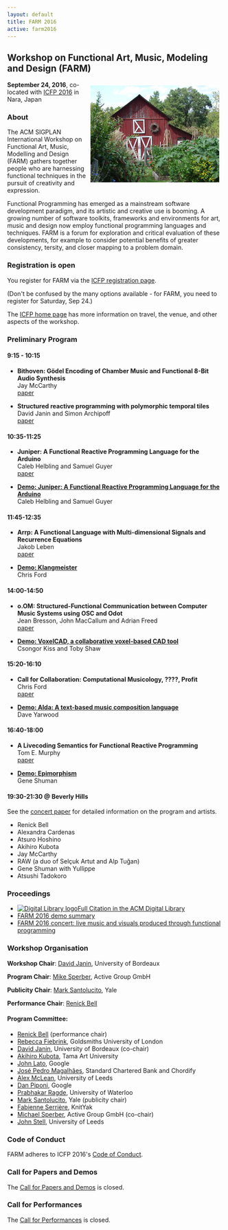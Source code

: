 ```yaml
---
layout: default
title: FARM 2016
active: farm2016
---
```


## Workshop on Functional Art, Music, Modeling and Design (FARM)

<img src="/files/farm-lambda-small.jpg" style="float: right; margin: 10px;" />

**September 24, 2016**, co-located with
[ICFP 2016](http://conf.researchr.org/home/icfp-2016) in Nara, Japan

### About

The ACM SIGPLAN International Workshop on Functional Art, Music,
Modelling and Design (FARM) gathers together people who are harnessing
functional techniques in the pursuit of creativity and expression.

Functional Programming has emerged as a mainstream software
development paradigm, and its artistic and creative use is booming. A
growing number of software toolkits, frameworks and environments for
art, music and design now employ functional programming languages and
techniques. FARM is a forum for exploration and critical evaluation of
these developments, for example to consider potential benefits of
greater consistency, tersity, and closer mapping to a problem domain.

### Registration is open

You register for FARM via the
[ICFP registration page](http://conf.researchr.org/attending/icfp-2016/Registration).

(Don't be confused by the many options available - for FARM, you need
to register for Saturday, Sep 24.)

The [ICFP home page](http://conf.researchr.org/home/icfp-2016) has
more information on travel, the venue, and other aspects of the
workshop.

### Preliminary Program

#### 9:15 - 10:15

* **Bithoven: Gödel Encoding of Chamber Music and Functional 8-Bit Audio Synthesis**<br/>
  Jay McCarthy<br/>
  <a class="DLtitleLink" href="http://dl.acm.org/authorize?N19403" title="Get the Full Text from the ACM Digital Library">paper</a>

* **Structured reactive programming with polymorphic temporal tiles**<br/>
  David Janin and Simon Archipoff<br/>
  <a class="DLtitleLink" href="http://dl.acm.org/authorize?N19416" title="Get the Full Text from the ACM Digital Library">paper</a>

#### 10:35-11:25

* **Juniper: A Functional Reactive Programming Language for the Arduino**<br/>
  Caleb Helbling and Samuel Guyer<br/>
  <a class="DLtitleLink" href="http://dl.acm.org/authorize?N19404" title="Get the Full Text from the ACM Digital Library">paper</a>

* [**Demo: Juniper: A Functional Reactive Programming Language for the Arduino**](juniper.html)<br/>Caleb Helbling and Samuel Guyer

#### 11:45-12:35

* **Arrp: A Functional Language with Multi-dimensional Signals and Recurrence Equations**<br/>
  Jakob Leben<br/>
  <a class="DLtitleLink" href="http://dl.acm.org/authorize?N19415" title="Get the Full Text from the ACM Digital Library">paper</a>

* [**Demo: Klangmeister**](klangmeister.html)<br/>Chris Ford

#### 14:00-14:50

* **o.OM: Structured-Functional Communication between Computer Music Systems using OSC and Odot**<br/>
  Jean Bresson, John MacCallum and Adrian Freed<br/>
  <a class="DLtitleLink" href="http://dl.acm.org/authorize?N19417" title="Get the Full Text from the ACM Digital Library">paper</a>

* [**Demo: VoxelCAD, a collaborative voxel-based CAD tool**](voxelcad.html)<br/>Csongor Kiss and Toby Shaw

#### 15:20-16:10

* **Call for Collaboration: Computational Musicology, ????, Profit**<br/>
  Chris Ford<br/>
  <a class="DLtitleLink" href="http://dl.acm.org/authorize?N19419" title="Get the Full Text from the ACM Digital Library">paper</a>

* [**Demo: Alda: A text-based music composition language**](alda.html)<br/>Dave Yarwood

#### 16:40-18:00

* **A Livecoding Semantics for Functional Reactive Programming**<br/>
  Tom E. Murphy<br/>
  <a class="DLtitleLink" href="http://dl.acm.org/authorize?N19418" title="Get the Full Text from the ACM Digital Library">paper</a>

* [**Demo: Epimorphism**](epimorphism.html)<br/>Gene Shuman

#### 19:30-21:30 @ Beverly Hills

See the [concert paper](performance) for detailed information on the program and artists.

* Renick Bell
* Alexandra Cardenas
* Atsuro Hoshino
* Akihiro Kubota
* Jay McCarthy
* RAW (a duo of Selçuk Artut and Alp Tuğan)
* Gene Shuman with Yullippe
* Atsushi Tadokoro

### Proceedings

* <a class="DLcitLink" href="http://dl.acm.org/citation.cfm?id=2975980" title="Go to the ACM Digital Library for additional information about this proceeding"><img class="DLlogo" src="http://dl.acm.org/img/dllogo.png" alt="Digital Library logo" height="30" width="30">Full Citation in the ACM Digital Library</a>
* <a class="DLtitleLink" href="http://dl.acm.org/authorize?N19410" title="Get the Full Text from the ACM Digital Library">FARM 2016 demo summary</a>
* <a class="DLtitleLink" href="http://dl.acm.org/authorize?N19411" title="Get the Full Text from the ACM Digital Library">FARM 2016 concert: live music and visuals produced through functional programming</a>

### Workshop Organisation

**Workshop Chair**: [David Janin](http://www.labri.fr/perso/janin/), University of Bordeaux

**Program Chair**: [Mike Sperber](http://deinprogramm.de/sperber/),
  Active Group GmbH

**Publicity Chair**: [Mark Santolucito](http://marksantolucito.com/), Yale

**Performance Chair**: [Renick Bell](http://www.renickbell.net/)

#### Program Committee:

* [Renick Bell](http://www.renickbell.net/) (performance chair)
* [Rebecca Fiebrink](http://www.doc.gold.ac.uk/~mas01rf/Rebecca_Fiebrink_Goldsmiths/welcome.html),
 Goldsmiths University of London
* [David Janin](http://www.labri.fr/perso/janin/), University of
  Bordeaux (co-chair)
* [Akihiro Kubota](http://faculty.tamabi.ac.jp/html/en/23.html), Tama Art University
* [John Lato](http://johnlato.blogspot.de/), Google
* [José Pedro Magalhães](http://dreixel.net/), Standard Chartered Bank
  and Chordify
* [Alex McLean](http://yaxu.org/), University of Leeds
* [Dan Piponi](https://plus.google.com/+DanPiponi), Google
* [Prabhakar Ragde](https://cs.uwaterloo.ca/~plragde/), University of Waterloo
* [Mark Santolucito](http://marksantolucito.com/), Yale (publicity
  chair)
* [Fabienne Serrière](http://fabienne.us/), KnitYak  
* [Michael Sperber](http://www.deinprogramm.de/sperber/), Active Group
GmbH (co-chair)
* [John Stell](http://www.comp.leeds.ac.uk/jgs/), University of Leeds

### Code of Conduct

FARM adheres to ICFP 2016's
[Code of Conduct](http://conf.researchr.org/attending/icfp-2016/code-of-conduct).

### Call for Papers and Demos

The [Call for Papers and Demos](cfp.html) is closed.

### Call for Performances

The [Call for Performances](call-for-performances.html) is closed.
